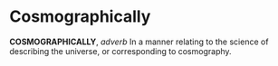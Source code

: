 # Cosmographically

**COSMOGRAPHICALLY**, _adverb_ In a manner relating to the science of describing the universe, or corresponding to cosmography.